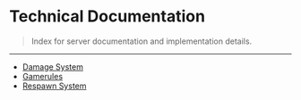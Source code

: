 # Technical Documentation

> Index for server documentation and implementation details.

---

- [Damage System](Damage)
- [Gamerules](Gamerules)
- [Respawn System](RespawnSystem)
